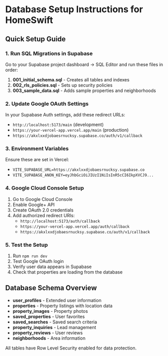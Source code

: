 # Database Setup Instructions for HomeSwift

## Quick Setup Guide

### 1. Run SQL Migrations in Supabase

Go to your Supabase project dashboard → SQL Editor and run these files in order:

1. **001_initial_schema.sql** - Creates all tables and indexes
2. **002_rls_policies.sql** - Sets up security policies  
3. **003_sample_data.sql** - Adds sample properties and neighborhoods

### 2. Update Google OAuth Settings

In your Supabase Auth settings, add these redirect URLs:
- `http://localhost:5173/main` (development)
- `https://your-vercel-app.vercel.app/main` (production)
- `https://akxlxxdjobaesrnucksy.supabase.co/auth/v1/callback`

### 3. Environment Variables

Ensure these are set in Vercel:
- `VITE_SUPABASE_URL=https://akxlxxdjobaesrnucksy.supabase.co`
- `VITE_SUPABASE_ANON_KEY=eyJhbGciOiJIUzI1NiIsInR5cCI6IkpXVCJ9...`

### 4. Google Cloud Console Setup

1. Go to Google Cloud Console
2. Enable Google+ API
3. Create OAuth 2.0 credentials
4. Add authorized redirect URIs:
   - `http://localhost:5173/auth/callback`
   - `https://your-vercel-app.vercel.app/auth/callback`
   - `https://akxlxxdjobaesrnucksy.supabase.co/auth/v1/callback`

### 5. Test the Setup

1. Run `npm run dev`
2. Test Google OAuth login
3. Verify user data appears in Supabase
4. Check that properties are loading from the database

## Database Schema Overview

- **user_profiles** - Extended user information
- **properties** - Property listings with location data
- **property_images** - Property photos
- **saved_properties** - User favorites
- **saved_searches** - Saved search criteria
- **property_inquiries** - Lead management
- **property_reviews** - User reviews
- **neighborhoods** - Area information

All tables have Row Level Security enabled for data protection.
